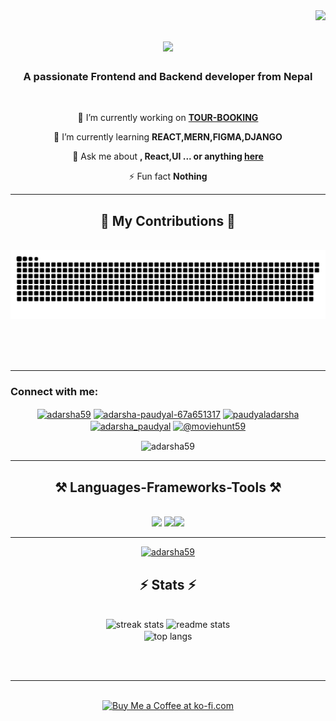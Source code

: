   <img align="right" src="https://komarev.com/ghpvc/?username=adarsha59&label=Profile%20views&color=0e75b6&style=flat" />

<h1 align="center">
    <img src="https://readme-typing-svg.herokuapp.com/?font=Righteous&size=35&center=true&vCenter=true&width=500&height=70&duration=4000&lines=Hi+There!+👋;+I'm+Adarsha+Paudyal!;" />
</h1>

<h3 align="center">A passionate Frontend and Backend developer from Nepal</h3>

<br/>

<div align="center">
 
 🔭 I’m currently working on **[TOUR-BOOKING](https://github.com/Adarsha59/Tour-Full-MERN.git)**
 
 🌱 I’m currently learning **REACT,MERN,FIGMA,DJANGO**

💬 Ask me about **, React,UI ... or anything [here](https://github.com/Adarsha59/Adarsha59/issues)**

⚡ Fun fact **Nothing**

<hr/>
<div align="center">
  <h2>🐍 My Contributions 🐍</h2>
  <br>
  <img alt="snake eating my contributions" src="https://raw.githubusercontent.com/Adarsha59/Adarsha59/output/github-contribution-grid-snake.svg" />
  
  <br/><br/><br/>
</div>

 <hr/>
 <h3 align="left">Connect with me:</h3>
<p align="">
<a href="https://twitter.com/adarsha59" target="blank"><img align="center" src="https://raw.githubusercontent.com/rahuldkjain/github-profile-readme-generator/master/src/images/icons/Social/twitter.svg" alt="adarsha59" height="30" width="40" /></a>
<a href="https://linkedin.com/in/adarsha-paudyal-67a651317" target="blank"><img align="center" src="https://raw.githubusercontent.com/rahuldkjain/github-profile-readme-generator/master/src/images/icons/Social/linked-in-alt.svg" alt="adarsha-paudyal-67a651317" height="30" width="40" /></a>
<a href="https://fb.com/paudyaladarsha" target="blank"><img align="center" src="https://raw.githubusercontent.com/rahuldkjain/github-profile-readme-generator/master/src/images/icons/Social/facebook.svg" alt="paudyaladarsha" height="30" width="40" /></a>
<a href="https://instagram.com/adarsha_paudyal" target="blank"><img align="center" src="https://raw.githubusercontent.com/rahuldkjain/github-profile-readme-generator/master/src/images/icons/Social/instagram.svg" alt="adarsha_paudyal" height="30" width="40" /></a>
<a href="https://www.youtube.com/c/@moviehunt59" target="blank"><img align="center" src="https://raw.githubusercontent.com/rahuldkjain/github-profile-readme-generator/master/src/images/icons/Social/youtube.svg" alt="@moviehunt59" height="30" width="40" /></a>
</p>
  
 <!-- <br/> -->
 <img  align="center" src="https://github-profile-trophy.vercel.app/?username=adarsha59" alt="adarsha59" /></a> 
 
 <hr/>
<h2 align="center">⚒️ Languages-Frameworks-Tools ⚒️</h2>
<br/>
<div align="center">
    <img src="https://skillicons.dev/icons?i=react,bootstrap,html,css,vscode,github,figma,tailwind,git" />
    <img src="https://skillicons.dev/icons?i=nodejs,python,javascript,express,firebase,mongodb,c,java,nextjs,mongo,flask" /><img src="https://skillicons.dev/icons?i=arduino,linux,ubuntu,express,matlab" />
    <br>
</div>

<hr/>

<p align="center"> <a href="https://twitter.com/adarsha59" target="blank"><img src="https://img.shields.io/twitter/follow/adarsha59?logo=twitter&style=for-the-badge" alt="adarsha59" /></a> </p>

<h2 align="center">⚡ Stats ⚡</h2>
<br>
<div align=center>

   <img width=390 src="https://github-readme-streak-stats-salesp07.vercel.app/?user=Adarsha59&count_private=true&theme=react&border_radius=10" alt="streak stats"/>

  <img width=390 src="https://github-readme-stats-salesp07.vercel.app/api?username=Adarsha59&count_private=true&show_icons=true&theme=react&rank_icon=github&border_radius=10" alt="readme stats" />
  <br/>
  <img width=390 align="center" src="https://github-readme-stats-salesp07.vercel.app/api/top-langs/?username=Adarsha59&hide=HTML&langs_count=8&layout=compact&theme=react&border_radius=10&size_weight=0.5&count_weight=0.5&exclude_repo=github-readme-stats" alt="top langs" />
</div>

<br/><br/>

<hr/>

<br/>

<div align="center">
<a href='https://ko-fi.com/codeninja' target='_blank'><img height='64' style='border:0px;height:64px;' src='https://storage.ko-fi.com/cdn/kofi1.png?v=3' border='0' alt='Buy Me a Coffee at ko-fi.com' /></a>
</div>

<br/>
